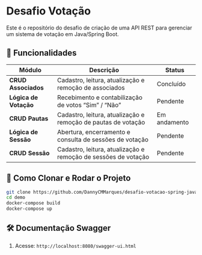 # Desafio Votação

Este é o repositório do desafio de criação de uma API REST para gerenciar um sistema de votação em Java/Spring Boot.

## 🚀 Funcionalidades

| Módulo                 | Descrição                                                       | Status      |
|------------------------|-----------------------------------------------------------------|-------------|
| **CRUD Associados**    | Cadastro, leitura, atualização e remoção de associados         | Concluído   |
| **Lógica de Votação**  | Recebimento e contabilização de votos “Sim” / “Não”            | Pendente    |
| **CRUD Pautas**        | Cadastro, leitura, atualização e remoção de pautas de votação  | Em andamento|
| **Lógica de Sessão**   | Abertura, encerramento e consulta de sessões de votação        | Pendente    |
| **CRUD Sessão**        | Cadastro, leitura, atualização e remoção de sessões de votação | Pendente    |

## 🐳 Como Clonar e Rodar o Projeto

```bash
git clone https://github.com/DannyCMMarques/desafio-votacao-spring-java.git
cd demo
docker-compose build
docker-compose up
```

## 🛠️ Documentação Swagger
1. Acesse: `http://localhost:8080/swagger-ui.html`

